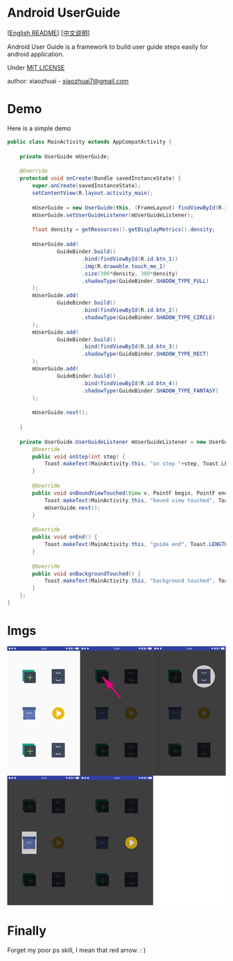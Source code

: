 # Android UserGuide

[[English README](README.md)] [[中文说明](README_CN.md)]

Android User Guide is a framework to build user guide steps easily for android application.

Under [MIT LICENSE](LICENSE.md)

author: xiaozhuai - [xiaozhuai7@gmail.com](xiaozhuai7@gmail.com)

# Demo

Here is a simple demo

```java
public class MainActivity extends AppCompatActivity {

    private UserGuide mUserGuide;

    @Override
    protected void onCreate(Bundle savedInstanceState) {
        super.onCreate(savedInstanceState);
        setContentView(R.layout.activity_main);

        mUserGuide = new UserGuide(this, (FrameLayout) findViewById(R.id.user_guide_frame));
        mUserGuide.setUserGuideListener(mUserGuideListener);

        float density = getResources().getDisplayMetrics().density;

        mUserGuide.add(
                GuideBinder.build()
                        .bind(findViewById(R.id.btn_1))
                        .img(R.drawable.touch_me_1)
                        .size(300*density, 300*density)
                        .shadowType(GuideBinder.SHADOW_TYPE_FULL)
        );
        mUserGuide.add(
                GuideBinder.build()
                        .bind(findViewById(R.id.btn_2))
                        .shadowType(GuideBinder.SHADOW_TYPE_CIRCLE)
        );
        mUserGuide.add(
                GuideBinder.build()
                        .bind(findViewById(R.id.btn_3))
                        .shadowType(GuideBinder.SHADOW_TYPE_RECT)
        );
        mUserGuide.add(
                GuideBinder.build()
                        .bind(findViewById(R.id.btn_4))
                        .shadowType(GuideBinder.SHADOW_TYPE_FANTASY)
        );

        mUserGuide.next();

    }

    private UserGuide.UserGuideListener mUserGuideListener = new UserGuide.UserGuideListener() {
        @Override
        public void onStep(int step) {
            Toast.makeText(MainActivity.this, "on step "+step, Toast.LENGTH_SHORT).show();
        }

        @Override
        public void onBoundViewTouched(View v, PointF begin, PointF end) {
            Toast.makeText(MainActivity.this, "bound view touched", Toast.LENGTH_SHORT).show();
            mUserGuide.next();
        }

        @Override
        public void onEnd() {
            Toast.makeText(MainActivity.this, "guide end", Toast.LENGTH_SHORT).show();
        }

        @Override
        public void onBackgroundTouched() {
            Toast.makeText(MainActivity.this, "background touched", Toast.LENGTH_SHORT).show();
        }
    };
}

```

# Imgs

![preview](imgs/preview.png)



# Finally

Forget my poor ps skill, I mean that red arrow. : )